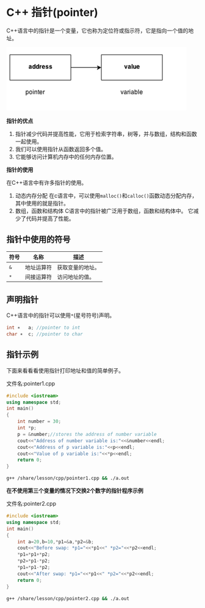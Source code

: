 # C++ 指针(pointer)

C++语言中的指针是一个变量，它也称为定位符或指示符，它是指向一个值的地址。

![img](./images/pointer.png)

**指针的优点**

1. 指针减少代码并提高性能，它用于检索字符串，树等，并与数组，结构和函数一起使用。
2. 我们可以使用指针从函数返回多个值。
3. 它能够访问计算机内存中的任何内存位置。

**指针的使用**

在C++语言中有许多指针的使用。

1. 动态内存分配
   在c语言中，可以使用`malloc()`和`calloc()`函数动态分配内存，其中使用的就是指针。
2. 数组，函数和结构体
   C语言中的指针被广泛用于数组，函数和结构体中。 它减少了代码并提高了性能。

## 指针中使用的符号

| 符号 | 名称       | 描述             |
| ---- | ---------- | ---------------- |
| `&`  | 地址运算符 | 获取变量的地址。 |
| `*`  | 间接运算符 | 访问地址的值。   |

## 声明指针

C++语言中的指针可以使用`*`(星号符号)声明。

```cpp
int ∗   a; //pointer to int    
char ∗  c; //pointer to char
```

## 指针示例

下面来看看看使用指针打印地址和值的简单例子。

文件名:pointer1.cpp

```cpp
#include <iostream>  
using namespace std;  
int main()  
{  
    int number = 30;    
    int *p;     
    p = &number;//stores the address of number variable    
    cout<<"Address of number variable is:"<<&number<<endl;    
    cout<<"Address of p variable is:"<<p<<endl;    
    cout<<"Value of p variable is:"<<*p<<endl;    
    return 0;  
}
```

```bash
g++ /share/lesson/cpp/pointer1.cpp && ./a.out
```

**在不使用第三个变量的情况下交换2个数字的指针程序示例**

文件名:pointer2.cpp

```cpp
#include <iostream>  
using namespace std;  
int main()  
{  
    int a=20,b=10,*p1=&a,*p2=&b;    
    cout<<"Before swap: *p1="<<*p1<<" *p2="<<*p2<<endl;    
    *p1=*p1+*p2;    
    *p2=*p1-*p2;    
    *p1=*p1-*p2;    
    cout<<"After swap: *p1="<<*p1<<" *p2="<<*p2<<endl;    
    return 0;  
}
```

```bash
g++ /share/lesson/cpp/pointer2.cpp && ./a.out
```